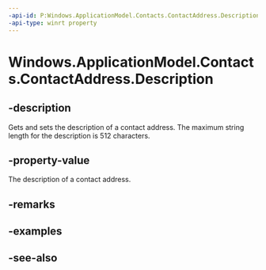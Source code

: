 ----api-id: P:Windows.ApplicationModel.Contacts.ContactAddress.Description
-api-type: winrt property
---<!-- Property syntaxpublic string Description { get;  set; }--># Windows.ApplicationModel.Contacts.ContactAddress.Description## -descriptionGets and sets the description of a contact address. The maximum string length for the description is 512 characters.## -property-valueThe description of a contact address.## -remarks## -examples## -see-also